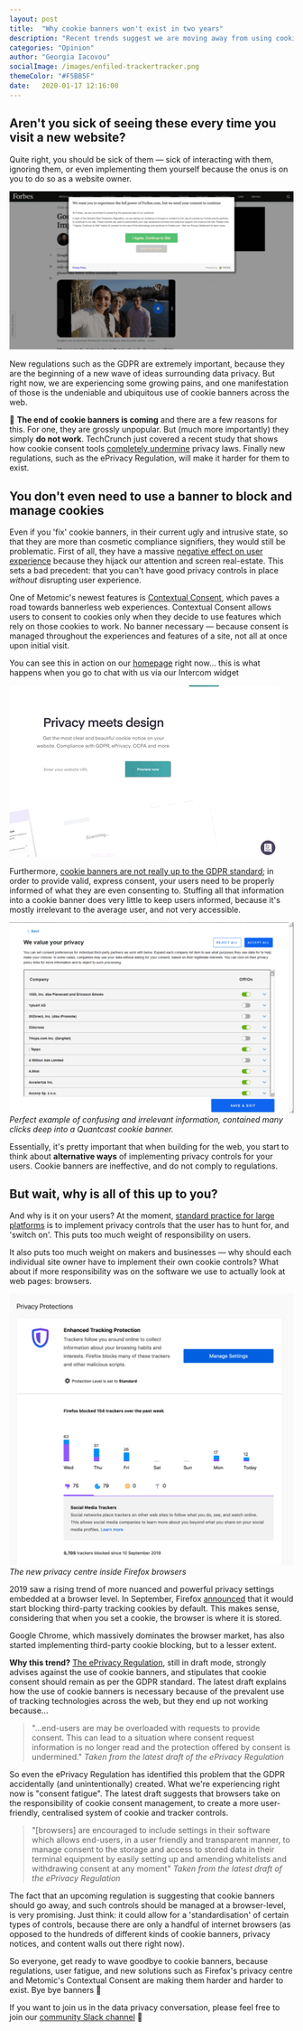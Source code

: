 ```yaml
---
layout: post
title:  "Why cookie banners won't exist in two years"
description: "Recent trends suggest we are moving away from using cookie banners as our standard way of "
categories: "Opinion"
author: "Georgia Iacovou"
socialImage: /images/enfiled-trackertracker.png
themeColor: "#F5BB5F"
date:   2020-01-17 12:16:00
---
```


## Aren't you sick of seeing these every time you visit a new website?

Quite right, you should be sick of them — sick of interacting with them, ignoring them, or even implementing them yourself because the onus is on you to do so as a website owner.

![gif of cookie banners](/images/banners.gif)

New regulations such as the GDPR are extremely important, because they are the beginning of a new wave of ideas surrounding data privacy. But right now, we are experiencing some growing pains, and one manifestation of those is the undeniable and ubiquitous use of cookie banners across the web.

🚄 **The end of cookie banners is coming** and there are a few reasons for this. For one, they are grossly unpopular. But (much more importantly) they simply **do not work**. TechCrunch just covered a recent study that shows how cookie consent tools [completely undermine](https://techcrunch.com/2020/01/10/cookie-consent-tools-are-being-used-to-undermine-eu-privacy-rules-study-suggests/) privacy laws. Finally new regulations, such as the ePrivacy Regulation, will make it harder for them to exist.

## You don't even need to use a banner to block and manage cookies

Even if you 'fix' cookie banners, in their current ugly and intrusive state, so that they are more than cosmetic compliance signifiers, they would still be problematic. First of all, they have a massive [negative effect on user experience](https://metomic.io/blog/main/2019/04/30/downgrade-ux.html) because they hijack our attention and screen real-estate. This sets a bad precedent: that you can't have good privacy controls in place *without* disrupting user experience.

One of Metomic's newest features is [Contextual Consent](https://metomic.io/blog/main/2020/01/13/contextual-consent.html), which paves a road towards bannerless web experiences. Contextual Consent allows users to consent to cookies only when they decide to use features which rely on those cookies to work. No banner necessary — because consent is managed throughout the experiences and features of a site, not all at once upon initial visit.

You can see this in action on our [homepage](https://metomic.io/) right now... this is what happens when you go to chat with us via our Intercom widget

![gif of contextual consent at work](/images/intercom-placeholder.gif)

Furthermore, [cookie banners are not really up to the GDPR standard](https://metomic.io/blog/main/2019/10/22/five-common-cookie-myths.html); in order to provide valid, express consent, your users need to be properly informed of what they are even consenting to. Stuffing all that information into a cookie banner does very little to keep users informed, because it's mostly irrelevant to the average user, and not very accessible. 

![a Quantcast cookie banner](/images/buzzfeed-banner.png)
*Perfect example of confusing and irrelevant information, contained many clicks deep into a Quantcast cookie banner.*

Essentially, it's pretty important that when building for the web, you start to think about **alternative ways** of implementing privacy controls for your users. Cookie banners are ineffective, and do not comply to regulations.

## But wait, why is all of this up to you?

And why is it on your users? At the moment, [standard practice for large platforms](https://metomic.io/blog/main/2019/12/18/privacy-is-necessity.html) is to implement privacy controls that the user has to hunt for, and 'switch on'. This puts too much weight of responsibility on users. 

It also puts too much weight on makers and businesses — why should each individual site owner have to implement their own cookie controls? What about if more responsibility was on the software we use to actually look at web pages: browsers. 

![screenshot of the privacy centre in Firefox](/images/firefox-privacy.png)
*The new privacy centre inside Firefox browsers*

2019 saw a rising trend of more nuanced and powerful privacy settings embedded at a browser level. In September, Firefox [announced](https://blog.mozilla.org/blog/2019/09/03/todays-firefox-blocks-third-party-tracking-cookies-and-cryptomining-by-default/) that it would start blocking third-party tracking cookies by default. This makes sense, considering that when you set a cookie, the browser is where it is stored.

Google Chrome, which massively dominates the browser market, has also started implementing third-party cookie blocking, but to a lesser extent.

**Why this trend?** [The ePrivacy Regulation](https://metomic.io/blog/main/2019/11/27/eprivacy-regulation-explained.html), still in draft mode, strongly advises against the use of cookie banners, and stipulates that cookie consent should remain as per the GDPR standard. The latest draft explains how the use of cookie banners is necessary because of the prevalent use of tracking technologies across the web, but they end up not working because...

> "...end-users are may be overloaded with requests to provide consent. This can lead to a situation where consent request information is no longer read and the protection offered by consent is undermined." *Taken from the latest draft of the ePrivacy Regulation*

So even the ePrivacy Regulation has identified this problem that the GDPR accidentally (and unintentionally) created. What we're experiencing right now is "consent fatigue". The latest draft  suggests that browsers take on the responsibility of cookie consent management, to create a more user-friendly, centralised system of cookie and tracker controls. 

> "[browsers] are encouraged to include settings in their software which allows end-users, in a user friendly and transparent manner, to manage consent to the storage and access to stored data in their terminal equipment by easily setting up and amending whitelists and withdrawing consent at any moment" *Taken from the latest draft of the ePrivacy Regulation*

The fact that an upcoming regulation is suggesting that cookie banners should go away, and such controls should be managed at a browser-level, is very promising. Just think: it could allow for a 'standardisation' of certain types of controls, because there are only a handful of internet browsers (as opposed to the hundreds of different kinds of cookie banners, privacy notices, and content walls out there right now).

So everyone, get ready to wave goodbye to cookie banners, because regulations, user fatigue, and new solutions such as Firefox's privacy centre and Metomic's Contextual Consent are making them harder and harder to exist. Bye bye banners  👋

If you want to join us in the data privacy conversation, please feel free to join our [community Slack channel](https://join.slack.com/t/metomiccommunity/shared_invite/enQtODk1NTE3ODY0NDIwLWNlYzIxYTdkZjgyYmExZjUzNzYyMDdjZThiNjhiYWU4ZTI4YTk4MDVhM2Y5ODI1NTdjNjMzN2I2YTE5YjYwNGE)  💬